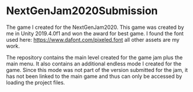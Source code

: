 # NextGenJam2020Submission
The game I created for the NextGenJam2020. This game was created by me in Unity 2019.4.0f1 and won the award for best game. I found the font used here: https://www.dafont.com/pixeled.font all other assets are my work.

The repository contains the main level created for the game jam plus the main menu.
It also contains an additional endless mode I created for the game.
Since this mode was not part of the version submitted for the jam, it has not been linked to the main game and thus can only be accessed by loading the project files.
